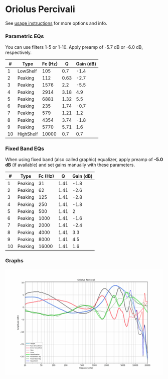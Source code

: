 # Oriolus Percivali
See [usage instructions](https://github.com/jaakkopasanen/AutoEq#usage) for more options and info.

### Parametric EQs
You can use filters 1-5 or 1-10. Apply preamp of -5.7 dB or -6.0 dB, respectively.

|   # | Type      |   Fc (Hz) |    Q |   Gain (dB) |
|-----|-----------|-----------|------|-------------|
|   1 | LowShelf  |       105 | 0.7  |        -1.4 |
|   2 | Peaking   |       112 | 0.63 |        -2.7 |
|   3 | Peaking   |      1576 | 2.2  |        -5.5 |
|   4 | Peaking   |      2914 | 3.18 |         4.9 |
|   5 | Peaking   |      6881 | 1.32 |         5.5 |
|   6 | Peaking   |       235 | 1.74 |        -0.7 |
|   7 | Peaking   |       579 | 1.21 |         1.2 |
|   8 | Peaking   |      4354 | 3.74 |        -1.8 |
|   9 | Peaking   |      5770 | 5.71 |         1.6 |
|  10 | HighShelf |     10000 | 0.7  |         0.7 |

### Fixed Band EQs
When using fixed band (also called graphic) equalizer, apply preamp of **-5.0 dB** (if available) and set gains manually with these parameters.

|   # | Type    |   Fc (Hz) |    Q |   Gain (dB) |
|-----|---------|-----------|------|-------------|
|   1 | Peaking |        31 | 1.41 |        -1.8 |
|   2 | Peaking |        62 | 1.41 |        -2.6 |
|   3 | Peaking |       125 | 1.41 |        -2.8 |
|   4 | Peaking |       250 | 1.41 |        -1.8 |
|   5 | Peaking |       500 | 1.41 |         2   |
|   6 | Peaking |      1000 | 1.41 |        -1.6 |
|   7 | Peaking |      2000 | 1.41 |        -2.4 |
|   8 | Peaking |      4000 | 1.41 |         3.3 |
|   9 | Peaking |      8000 | 1.41 |         4.5 |
|  10 | Peaking |     16000 | 1.41 |         1.6 |

### Graphs
![](./Oriolus%20Percivali.png)
